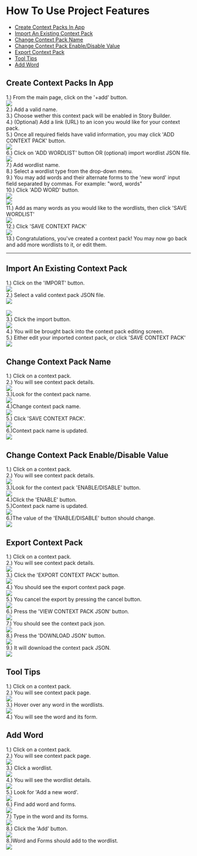 # How To Use Project Features <!-- omit in toc -->

- [Create Context Packs In App](#create-context-packs-in-app)
- [Import An Existing Context Pack](#import-an-existing-context-pack)
- [Change Context Pack Name](#change-context-pack-name)
- [Change Context Pack Enable/Disable Value](#change-context-pack-enabledisable-value)
- [Export Context Pack](#export-context-pack)
- [Tool Tips](#tool-tips)
- [Add Word](#add-word)



## Create Context Packs In App
1.) From the main page, click on the '+add' button.<br>
![](readme-images/create-button.png)<br>
2.) Add a valid name.<br>
3.) Choose wether this context pack will be enabled in Story Builder.<br>
4.) (Optional) Add a link (URL) to an icon you would like for your context pack.<br>
5.) Once all required fields have valid information, you may click 'ADD CONTEXT PACK' button.<br>
![](readme-images/add-info.png)<br>
6.) Click on 'ADD WORDLIST' button OR (optional) import wordlist JSON file.<br> 
![](readme-images/add-wordlist.png)<br>
7.) Add wordlist name.<br>
8.) Select a wordlist type from the drop-down menu. <br>
9.) You may add words and their alternate forms to the 'new word' input field separated by commas. For example: "word, words"<br>
10.) Click 'ADD WORD' button.<br>
![](readme-images/wordlist-information.png)<br>
![](readme-images/add-words.png)<br>
11.) Add as many words as you would like to the wordlists, then click 'SAVE WORDLIST'<br>
![](readme-images/save-wordlist.png)<br>
12.) Click 'SAVE CONTEXT PACK'<br>
![](readme-images/save-context-pack.png)<br>
13.) Congratulations, you've created a context pack! You may now go back and add more wordlists to it, or edit them.<br>

---
## Import An Existing Context Pack
1.) Click on the 'IMPORT' button.<br>
![](readme-images/import-context-pack.png) <br>
2.) Select a valid context pack JSON file. <br>
![](readme-images/the-JSON.png) <br><br>
![](readme-images/select-json-file.png)<br>
3.) Click the import button. <br>
![](readme-images/click-import-button.png) <br>
4.) You will be brought back into the context pack editing screen.<br>
5.) Either edit your imported context pack, or click 'SAVE CONTEXT PACK'<br>
![](readme-images/save-context-pack.png)

## Change Context Pack Name
1.) Click on a context pack.<br>
2.) You will see context pack details. <br>
![](readme-images/details.png) <br>
3.)Look for the context pack name.<br>
![](readme-images/name.png) <br>
4.)Change context pack name.<br>
![](readme-images/editname.png) <br>
5.) Click 'SAVE CONTEXT PACK'.<br>
![](readme-images/save-context-pack.png)<br>
6.)Context pack name is updated.<br>
![](readme-images/updated.png) <br>

## Change Context Pack Enable/Disable Value
1.) Click on a context pack. <br>
2.) You will see context pack details. <br>
![](readme-images/details.png) <br>
3.)Look for the context pack 'ENABLE/DISABLE' button.<br>
![](readme-images/enable.png) <br>
4.)Click the 'ENABLE' button. <br>
5.)Context pack name is updated.<br>
![](readme-images/updated.png) <br>
6.)The value of the 'ENABLE/DISABLE' button should change.<br>
![](readme-images/disable.png) <br>
## Export Context Pack
1.) Click on a context pack.<br>
2.) You will see context pack details. <br>
![](readme-images/details.png) <br>
3.) Click the 'EXPORT CONTEXT PACK' button.<br>
![](readme-images/export.png) <br>
4.) You should see the export context pack page.<br>
![](readme-images/exportpage.png) <br>
5.) You cancel the export by pressing the cancel button.<br>
![](readme-images/cancel.png) <br>
6.) Press the 'VIEW CONTEXT PACK JSON' button.<br>
![](readme-images/jsonbutton.png) <br>
7.) You should see the context pack json.<br>
![](readme-images/json.png) <br>
8.) Press the 'DOWNLOAD JSON' button.<br>
![](readme-images/downloadjson.png) <br>
9.) It will download the context pack JSON.<br>
![](readme-images/finishdownload.png) <br>

## Tool Tips
1.) Click on a context pack.<br>
2.) You will see context pack page.<br>
![](readme-images/contextpackpage.png) <br>
3.) Hover over any word in the wordlists.<br>
![](readme-images/screen.png) <br>
4.) You will see the word and its form.<br>


## Add Word
1.) Click on a context pack. <br>
2.) You will see context pack page.<br>
![](readme-images/contextpackpage.png) <br>
3.) Click a wordlist.<br>
![](readme-images/wordlist.png) <br>
4.) You will see the wordlist details.<br>
![](readme-images/wordlistdetail.png) <br>
5.) Look for 'Add a new word'.<br>
![](readme-images/lookforadd.png) <br>
6.) Find add word and forms.<br>
![](readme-images/addword.png) <br>
7.) Type in the word and its forms.<br>
![](readme-images/formtwo.png) <br>
8.) Click the 'Add' button.<br>
![](readme-images/add.png) <br>
8.)Word and Forms should add to the wordlist.<br>
![](readme-images/wordadded.png) <br>
<br>
